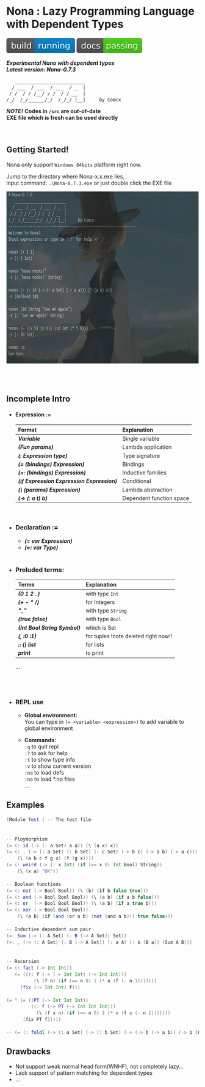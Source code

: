 # Nona : Lazy Programming Language with Dependent Types
![Build Status](https://github.com/Comcx/Nona/blob/master/icon/icon.svg)
![Documentation Status](https://github.com/Comcx/Nona/blob/master/icon/doc-passing.svg)  
  
***Experimental Nano with dependent types***  
***Latest version: Nona-0.7.3***  

```
   __________________________
  / ___  / ___  / ___  / _  |
 / /  / / /__/ / /  / / __  |
/_/  /_/______/_/  /_/_/ |__|     by Comcx

```

***NOTE!***
**Codes in `/src` are out-of-date**  
**EXE file which is fresh can be used directly**  
<br><br>

## Getting Started!

Nona only support `Windows 64bits` platform right now.  

Jump to the directory where Nona-x.x.exe lies,  
input command: `.\Nona-0.7.3.exe` or just double click the EXE file

<img width="700" height="450" src="https://github.com/Comcx/Nona/blob/master/repl-0.7.0.jpg"/>

<br><br>
## Incomplete Intro  

* #### Expression :=
  |Format                                     | Explanation|
  |-------------------------------------------|-------------|
  |***Variable***                             | Single variable|
  |***(Fun params)***                         | Lambda application|
  |***(: Expression type)***                  | Type signature|
  |***(= (bindings) Expression)***            | Bindings|
  |***(=: (bindings) Expression)***           | Inductive families|
  |***(if Expression Expression Expression)***| Conditional|
  |***(\ (params) Expression)***              | Lambda abstraction|
  |***(-> (: a t) b)***                       | Dependent function space|
  <br>
  
* ### Declaration :=
  - ***(= var Expression)***  
  - ***(=: var Type)***
  <br>
 
* ### Preluded terms:
  |Terms                          |Explanation|
  |-------------------------------|-----------|
  |***(0 1 2 ..)***               |with type `Int`| 
  |***(+ - * /)***                |for Integers|  
  |***"_"***                      |with type `String`|  
  |***(true false)***             |with type `Bool`|  
  |***(Int Bool String Symbol)*** |which is Set|  
  |***(, :0 :1)***                |for tuples !note deleted right now!!|  
  |***:: () list***               |for lists|
  |***print***                    |to print|
  ...  
<br><br><br>

* ### REPL use  
  
  - **Global environment:**  
    You can type in `(= <variable> <expression>)` to add variable to global environment  
    
  - **Commands:**  
    `:q` to quit repl  
    `:?` to ask for help  
    `:t` to show type info  
    `:v` to show current version  
    `:na` to load defs  
    `:no` to load *.no files  
    ...  


## Examples

```scala
(Module Test ( -- The test file


-- Ploymorphism
(= (: id (-> (: a Set) a a)) (\ (a x) x))
(= (: . (-> (: a Set) (: b Set) (: c Set) (-> b c) (-> a b) (-> a c)))
    (\ (a b c f g x) (f (g x))))
(= (: weird (-> (: x Int) (if (== x 0) Int Bool) String))
	(\ (x a) "OK"))

-- Boolean functions
(= (: not (-> Bool Bool)) (\ (b) (if b false true)))
(= (: and (-> Bool Bool Bool)) (\ (a b) (if a b false)))
(= (: or  (-> Bool Bool Bool)) (\ (a b) (if a true b)))
(= (: xor (-> Bool Bool Bool))
	(\ (a b) (if (and (or a b) (not (and a b))) true false)))

-- Inductive dependent sum pair
(=: Sum (-> (: A Set) (: B (-> A Set)) Set))
(=: , (-> (: A Set) (: B (-> A Set)) (: a A) (: b (B a)) (Sum A B)))


-- Recursion
(= (: fact (-> Int Int))
   (= (((: f (-> (-> Int Int) (-> Int Int)))
	      (\ (f n) (if (== n 0) 1 (* n (f (- n 1)))))))
	 (fix (-> Int Int) f)))

(= ^ (= ((PT (-> Int Int Int))
         ((: f (-> PT (-> Int Int Int)))
           (\ (f x n) (if (== n 0) 1 (* x (f x (- n 1)))))))
      (fix PT f)))))

-- (= (: foldl (-> (: a Set) (-> (: b Set) (-> (-> b (-> a b)) (-> b (List a)))))) undefined)


```

## Drawbacks

* Not support weak normal head form(WNHF), not completely lazy...
* Lack support of pattern matching for dependent types
* ...








